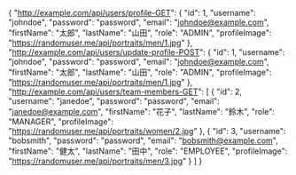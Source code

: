 {
  "http://example.com/api/users/profile-GET": {
    "id": 1,
    "username": "johndoe",
    "password": "password",
    "email": "johndoe@example.com",
    "firstName": "太郎",
    "lastName": "山田",
    "role": "ADMIN",
    "profileImage": "https://randomuser.me/api/portraits/men/1.jpg"
  },
  "http://example.com/api/users/update-profile-POST": {
    "id": 1,
    "username": "johndoe",
    "password": "password",
    "email": "johndoe@example.com",
    "firstName": "太郎",
    "lastName": "山田",
    "role": "ADMIN",
    "profileImage": "https://randomuser.me/api/portraits/men/1.jpg"
  },
  "http://example.com/api/users/team-members-GET": [
    {
      "id": 2,
      "username": "janedoe",
      "password": "password",
      "email": "janedoe@example.com",
      "firstName": "花子",
      "lastName": "鈴木",
      "role": "MANAGER",
      "profileImage": "https://randomuser.me/api/portraits/women/2.jpg"
    },
    {
      "id": 3,
      "username": "bobsmith",
      "password": "password",
      "email": "bobsmith@example.com",
      "firstName": "健太",
      "lastName": "田中",
      "role": "EMPLOYEE",
      "profileImage": "https://randomuser.me/api/portraits/men/3.jpg"
    }
  ]
}